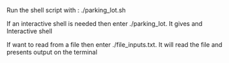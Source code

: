 Run the shell script with   :   ./parking_lot.sh


If  an interactive shell is needed  then enter ./parking_lot. 
It gives and Interactive shell


If want to read from a file then enter ./file_inputs.txt.
It will read the file and presents output on the terminal